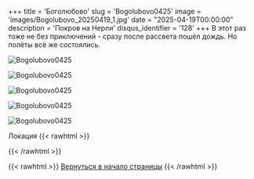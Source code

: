 +++
title = 'Боголюбово'
slug = 'Bogolubovo0425'
image = 'images/Bogolubovo_20250419_1.jpg'
date = "2025-04-19T00:00:00"
description = 'Покров на Нерли'
disqus_identifier = '128'
+++
В этот раз тоже не без приключений - сразу после рассвета пошёл дождь. 
Но полёты всё же состоялись.

![Bogolubovo0425](/images/Bogolubovo_20250419_2.jpg)

![Bogolubovo0425](/images/Bogolubovo_20250419_3.jpg)

![Bogolubovo0425](/images/Bogolubovo_20250419_4.jpg)

![Bogolubovo0425](/images/Bogolubovo_20250419_5.jpg)

![Bogolubovo0425](/images/Bogolubovo_20250419_6.jpg)

Локация
{{< rawhtml >}}
<script type="text/javascript" charset="utf-8" async src="https://api-maps.yandex.ru/services/constructor/1.0/js/?um=constructor%3A077367027456c82c23a26e1ea7b97af0f6394ebb07ac19ed9ac4de61eb5ecb8b&amp;width=500&amp;height=400&amp;lang=ru_RU&amp;scroll=true"></script>
{{< /rawhtml >}}

{{< rawhtml >}}
<a href="#">Вернуться в начало страницы</a>
{{< /rawhtml >}}